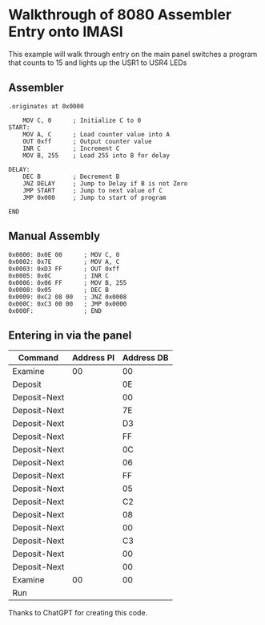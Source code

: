 # Walkthrough of 8080 Assembler Entry onto IMASI
This example will walk through entry on the main panel switches a program that counts to 15 and lights up the USR1 to USR4 LEDs

## Assembler

```
.originates at 0x0000

    MOV C, 0      ; Initialize C to 0
START:
    MOV A, C      ; Load counter value into A
    OUT 0xff      ; Output counter value
    INR C         ; Increment C
    MOV B, 255    ; Load 255 into B for delay

DELAY:
    DEC B         ; Decrement B
    JNZ DELAY     ; Jump to Delay if B is not Zero
    JMP START     ; Jump to next value of C
    JMP 0x000     ; Jump to start of program

END
```

## Manual Assembly

```
0x0000: 0x0E 00      ; MOV C, 0
0x0002: 0x7E         ; MOV A, C
0x0003: 0xD3 FF      ; OUT 0xff
0x0005: 0x0C         ; INR C
0x0006: 0x06 FF      ; MOV B, 255
0x0008: 0x05         ; DEC B
0x0009: 0xC2 08 00   ; JNZ 0x0008
0x000C: 0xC3 00 00   ; JMP 0x0000
0x000F:              ; END
```

## Entering in via the panel

| Command | Address PI | Address DB |
|---------|------------|------------|
| Examine | 00 | 00 |
| Deposit |  | 0E |
| Deposit-Next | | 00| 
| Deposit-Next | | 7E| 
| Deposit-Next | | D3| 
| Deposit-Next | | FF| 
| Deposit-Next | | 0C| 
| Deposit-Next | | 06| 
| Deposit-Next | | FF| 
| Deposit-Next | | 05| 
| Deposit-Next | | C2| 
| Deposit-Next | | 08| 
| Deposit-Next | | 00|
| Deposit-Next | | C3| 
| Deposit-Next | | 00| 
| Deposit-Next | | 00|
| Examine | 00 | 00 |
| Run | | |

Thanks to ChatGPT for creating this code.

